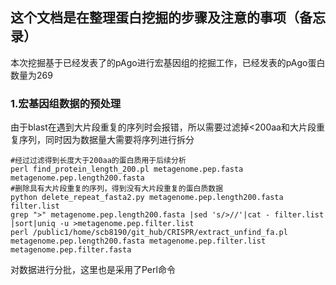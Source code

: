 ## 这个文档是在整理蛋白挖掘的步骤及注意的事项（备忘录）

本次挖掘基于已经发表了的pAgo进行宏基因组的挖掘工作，已经发表的pAgo蛋白数量为269

### 1.宏基因组数据的预处理
由于blast在遇到大片段重复的序列时会报错，所以需要过滤掉<200aa和大片段重复序列，同时因为数据量大需要将序列进行拆分

```
#经过过滤得到长度大于200aa的蛋白质用于后续分析
perl find_protein_length_200.pl metagenome.pep.fasta metagenome.pep.length200.fasta 
#删除具有大片段重复的序列，得到没有大片段重复的蛋白质数据
python delete_repeat_fasta2.py metagenome.pep.length200.fasta filter.list
grep ">" metagenome.pep.length200.fasta |sed 's/>//'|cat - filter.list |sort|uniq -u >metagenome.pep.filter.list
perl /public1/home/scb8190/git_hub/CRISPR/extract_unfind_fa.pl metagenome.pep.length200.fasta metagenome.pep.filter.list metagenome.pep.filter.fasta
```

对数据进行分批，这里也是采用了Perl命令







